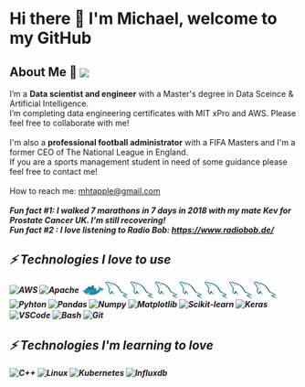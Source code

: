 # Hi there 👋 I'm Michael, welcome to my GitHub 

## About Me 🚀 <a href="https://www.linkedin.com/in/michaelhtattersall/"><img align="center" width="24px" src="https://cdn.jsdelivr.net/npm/simple-icons@v3/icons/linkedin.svg"/></a> </br>   
I’m a **Data scientist and engineer** with a Master's degree in Data Sceince & Artificial Intelligence. </br> 
I’m completing data engineering certificates with MIT xPro and AWS.  Please feel free to collaborate with me! </br></br>
I'm also a **professional football administrator** with a FIFA Masters and I'm a former CEO of The National League in England. </br>
If you are a sports management student in need of some guidance please feel free to contact me! </br></br>
How to reach me: mhtapple@gmail.com </br></br> 
<b><i> Fun fact #1: I walked 7 marathons in 7 days in 2018 with my mate Kev for Prostate Cancer UK.  I'm still recovering! <b><i> </br>
<b> Fun fact #2 : I love listening to Radio Bob: https://www.radiobob.de/ <b> </br> 

## ⚡ Technologies I love to use
  
<div style="display: inline_block">
  <img align="center" alt="AWS" height="30" width="40" src="https://cdn.jsdelivr.net/gh/devicons/devicon@latest/icons/amazonwebservices/amazonwebservices-original-wordmark.svg">
  <img align="center" alt="Apache" height="30" width="40" src="https://cdn.jsdelivr.net/gh/devicons/devicon@latest/icons/apache/apache-original-wordmark.svg">
  <img align="center" alt="Docker" height="30" width="40" src="https://raw.githubusercontent.com/devicons/devicon/master/icons/docker/docker-original.svg"> 
  <img align="center" alt="MySQL" height="30" width="40" src="https://raw.githubusercontent.com/devicons/devicon/master/icons/mysql/mysql-original.svg"> 
  <img align="center" alt="MySQL" height="30" width="40" src="https://raw.githubusercontent.com/devicons/devicon/master/icons/mysql/mysql-original.svg"> 
  <img align="center" alt="MySQL" height="30" width="40" src="https://raw.githubusercontent.com/devicons/devicon/master/icons/mysql/mysql-original.svg"> 
  <img align="center" alt="MySQL" height="30" width="40" src="https://raw.githubusercontent.com/devicons/devicon/master/icons/mysql/mysql-original.svg"> 
  <img align="center" alt="MySQL" height="30" width="40" src="https://raw.githubusercontent.com/devicons/devicon/master/icons/mysql/mysql-original.svg"> 
  <img align="center" alt="MySQL" height="30" width="40" src="https://raw.githubusercontent.com/devicons/devicon/master/icons/mysql/mysql-original.svg"> 
  <img align="center" alt="MySQL" height="30" width="40" src="https://raw.githubusercontent.com/devicons/devicon/master/icons/mysql/mysql-original.svg"> 

</br>
  <img align="center" alt="Pyhton" height="30" width="40" src="https://cdn.jsdelivr.net/gh/devicons/devicon@latest/icons/python/python-original.svg">
  <img align="center" alt="Pandas" height="30" width="40" src="https://cdn.jsdelivr.net/gh/devicons/devicon@latest/icons/pandas/pandas-original.svg">
  <img align="center" alt="Numpy" height="30" width="40" src="https://cdn.jsdelivr.net/gh/devicons/devicon@latest/icons/numpy/numpy-original.svg">
  <img align="center" alt="Matplotlib" height="30" width="40" src="https://cdn.jsdelivr.net/gh/devicons/devicon@latest/icons/matplotlib/matplotlib-original.svg">
  <img align="center" alt="Scikit-learn" height="30" width="40" src="https://cdn.jsdelivr.net/gh/devicons/devicon@latest/icons/scikitlearn/scikitlearn-original.svg">
  <img align="center" alt="Keras" height="30" width="40" src="https://cdn.jsdelivr.net/gh/devicons/devicon@latest/icons/keras/keras-original.svg">
  <img align="center" alt="VSCode" height="30" width="40" src="https://cdn.jsdelivr.net/gh/devicons/devicon@latest/icons/vscode/vscode-original.svg">  
  <img align="center" alt="Bash" height="30" width="40" src="https://cdn.jsdelivr.net/gh/devicons/devicon@latest/icons/bash/bash-original.svg">
  <img align="center" alt="Git" height="30" width="40" src="https://cdn.jsdelivr.net/gh/devicons/devicon@latest/icons/git/git-original.svg">
          
</div>


## ⚡ Technologies I'm learning to love

<div style="display: inline_block">
  <img align="center" alt="C++" height="30" width="40" src="https://cdn.jsdelivr.net/gh/devicons/devicon@latest/icons/cplusplus/cplusplus-original.svg">
  <img align="center" alt="Linux" height="30" width="40" src="https://cdn.jsdelivr.net/gh/devicons/devicon@latest/icons/linux/linux-original.svg">       
  <img align="center" alt="Kubernetes" height="30" width="40" src="https://cdn.jsdelivr.net/gh/devicons/devicon@latest/icons/kubernetes/kubernetes-original.svg"> 
  <img align="center" alt="Influxdb" height="30" width="40" src="https://cdn.jsdelivr.net/gh/devicons/devicon@latest/icons/influxdb/influxdb-original.svg"> </br>
  </div>
